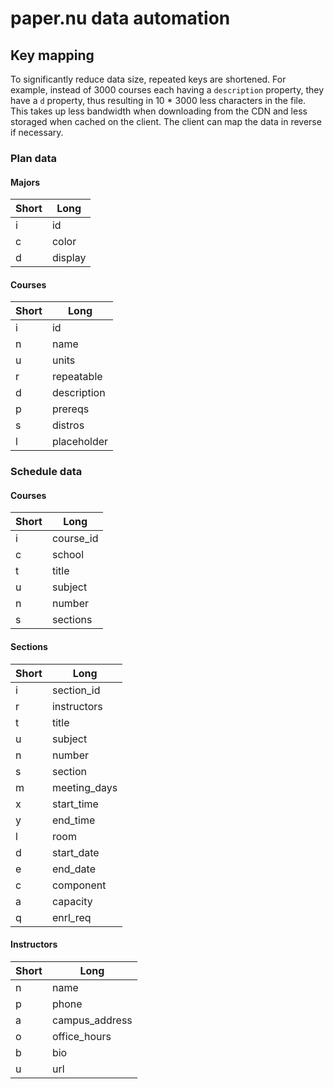 # paper.nu data automation

## Key mapping

To significantly reduce data size, repeated keys are shortened. For example, instead of 3000 courses each having a `description` property, they have a `d` property, thus resulting in 10 \* 3000 less characters in the file. This takes up less bandwidth when downloading from the CDN and less storaged when cached on the client. The client can map the data in reverse if necessary.

### Plan data

#### Majors

| Short | Long    |
| ----- | ------- |
| i     | id      |
| c     | color   |
| d     | display |

#### Courses

| Short | Long        |
| ----- | ----------- |
| i     | id          |
| n     | name        |
| u     | units       |
| r     | repeatable  |
| d     | description |
| p     | prereqs     |
| s     | distros     |
| l     | placeholder |

### Schedule data

#### Courses

| Short | Long      |
| ----- | --------- |
| i     | course_id |
| c     | school    |
| t     | title     |
| u     | subject   |
| n     | number    |
| s     | sections  |

#### Sections

| Short | Long         |
| ----- | ------------ |
| i     | section_id   |
| r     | instructors  |
| t     | title        |
| u     | subject      |
| n     | number       |
| s     | section      |
| m     | meeting_days |
| x     | start_time   |
| y     | end_time     |
| l     | room         |
| d     | start_date   |
| e     | end_date     |
| c     | component    |
| a     | capacity     |
| q     | enrl_req     |

#### Instructors

| Short | Long           |
| ----- | -------------- |
| n     | name           |
| p     | phone          |
| a     | campus_address |
| o     | office_hours   |
| b     | bio            |
| u     | url            |
